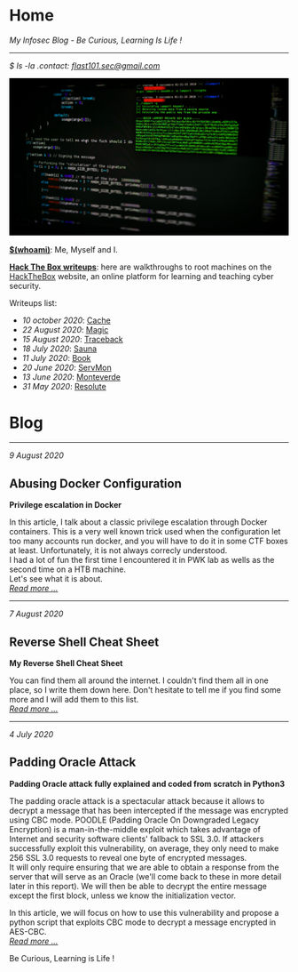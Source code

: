 # Home
_My Infosec Blog - Be Curious, Learning Is Life !_
* * *

_$ ls -la .contact: [flast101.sec@gmail.com](mailto:flast101.sec@gmail.com)_   

![home.jpg](home.jpg "home.jpg")


**[$(whoami)](https://flast101.github.io/whoami)**: Me, Myself and I.

**[Hack The Box writeups](https://flast101.github.io/HTB-writeups/)**: here are walkthroughs to root machines on the [HackTheBox](https://www.hackthebox.eu) website, an online platform for learning and teaching cyber security.

Writeups list:   

- _10 october 2020_: [Cache](https://flast101.github.io/HTB-writeups/cache)   
- _22 August 2020_: [Magic](https://flast101.github.io/HTB-writeups/magic)   
- _15 August 2020_: [Traceback](https://flast101.github.io/HTB-writeups/traceback)   
- _18 July 2020_: [Sauna](https://flast101.github.io/HTB-writeups/sauna)   
- _11 July 2020_: [Book](https://flast101.github.io/HTB-writeups/book)   
- _20 June 2020_: [ServMon](https://flast101.github.io/HTB-writeups/servmon)   
- _13 June 2020_: [Monteverde](https://flast101.github.io/HTB-writeups/monteverde)    
- _31 May 2020_: [Resolute](https://flast101.github.io/HTB-writeups/resolute)    


# Blog   

* * *
_9 August 2020_    
## Abusing Docker Configuration    
**Privilege escalation in Docker**   

In this article, I talk about a classic privilege escalation through Docker containers. This is a very well known trick used when the configuration let too many accounts run docker, and you will have to do it in some CTF boxes at least. Unfortunately, it is not always correcly understood.        
I had a lot of fun the first time I encountered it in PWK lab as wells as the second time on a HTB machine.         
Let's see what it is about.     
_[Read more ...](https://flast101.github.io/docker-privesc/)_   

* * *
_7 August 2020_
## Reverse Shell Cheat Sheet    
**My Reverse Shell Cheat Sheet**   

You can find them all around the internet. I couldn't find them all in one place, so I write them down here. Don't hesitate to tell me if you find some more and I will add them to this list.    
_[Read more ...](https://flast101.github.io/reverse-shell-cheatsheet)_   

* * * 
_4 July 2020_     
## Padding Oracle Attack   
**Padding Oracle attack fully explained and coded from scratch in Python3**

The padding oracle attack is a spectacular attack because it allows to decrypt a message that has been intercepted if the message was encrypted using CBC mode. POODLE (Padding Oracle On Downgraded Legacy Encryption) is a man-in-the-middle exploit which takes advantage of Internet and security software clients' fallback to SSL 3.0. If attackers successfully exploit this vulnerability, on average, they only need to make 256 SSL 3.0 requests to reveal one byte of encrypted messages.   
It will only require ensuring that we are able to obtain a response from the server that will serve as an Oracle (we'll come back to these in more detail later in this report). We will then be able to decrypt the entire message except the first block, unless we know the initialization vector.   

In this article, we will focus on how to use this vulnerability and propose a python script that exploits CBC mode to decrypt a message encrypted in AES-CBC.    
_[Read more ...](https://flast101.github.io/padding-oracle-attack-explained)_   

Be Curious, Learning is Life !

<!-- Global site tag (gtag.js) - Google Analytics -->
<script async src="https://www.googletagmanager.com/gtag/js?id=UA-173692234-1"></script>
<script>
  window.dataLayer = window.dataLayer || [];
  function gtag(){dataLayer.push(arguments);}
  gtag('js', new Date());

  gtag('config', 'UA-173692234-1');
</script>

